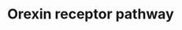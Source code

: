 ---
annotations:
- id: PW:0000407
  parent: classic metabolic pathway
  type: Pathway Ontology
  value: neurotransmitter metabolic pathway
- id: PW:0000059
  parent: signaling pathway
  type: Pathway Ontology
  value: signaling pathway pertinent to the brain and nervous system
- id: PW:0000003
  parent: signaling pathway
  type: Pathway Ontology
  value: signaling pathway
authors:
- Keshav
- Egonw
- Eweitz
- Khanspers
- Ash iyer
citedin:
- link: PMC10030760
  title: A molecular network map of orexin-orexin receptor signaling system
description: Orexin-stimulated reactions involving signal transduction mechanisms
  and downstream effectors associated with varied physiological outcomes
last-edited: 2023-04-15
ndex: d2bc2589-5c74-11ec-b3be-0ac135e8bacf
organisms:
- Homo sapiens
redirect_from:
- /index.php/Pathway:WP5094
- /instance/WP5094
- /instance/WP5094_r126204
revision: r126204
schema-jsonld:
- '@context': https://schema.org/
  '@id': https://wikipathways.github.io/pathways/WP5094.html
  '@type': Dataset
  creator:
    '@type': Organization
    name: WikiPathways
  description: Orexin-stimulated reactions involving signal transduction mechanisms
    and downstream effectors associated with varied physiological outcomes
  keywords:
  - 2-AG
  - AA
  - ADIPOQ
  - AKT1
  - ARRB1
  - ARRB2
  - BGLAP
  - BMP7
  - BMPR1A
  - CAMKK2
  - CASP3
  - CASP7
  - CASP9
  - CCK
  - CGA
  - CNR1
  - COX2
  - CREB1
  - CXCL2
  - CXCL8
  - Ca2+
  - Cortisol
  - Cytochrome C
  - DAG
  - DAGLA
  - DYNLT1
  - DYNLT3
  - EIF4B
  - EIF4EBP1
  - Epinephrine
  - FOXO1
  - FSHB
  - GCG
  - GH1
  - GHRL
  - GNA11
  - GNAI1
  - GNAQ
  - GNAS
  - GNRH1
  - GRIA1
  - Glucose
  - Glutamic acid
  - Glutamicacid uptake
  - Glycerol
  - HCRT
  - HCRTR1
  - HCRTR2
  - HIF1A
  - IL10
  - IL1B
  - IL4
  - IL6
  - IL9
  - IP2
  - IP3
  - L-typeCalciumchannels
  - LEP
  - LHB
  - MAP2K1
  - MAP2K2
  - MAPK1
  - MAPK14
  - MAPK3
  - MAPK7
  - MAPK8
  - MAPK9
  - MTOR
  - NFE2L2
  - NOX4
  - NPFFR1
  - NPVF
  - NPY
  - OPRK1
  - PA
  - PDHB
  - PDPK1
  - PI3KCatalytic
  - PIK3R1
  - PIK3R2
  - PIP2
  - PIP3
  - PKA
  - PLA2G4A
  - PLCD1
  - PLD1
  - POMC
  - PRKAA1
  - PRKCA
  - PRKCB
  - PRKCD
  - PRKCE
  - PRKCZ
  - PRKD1
  - PRKD3
  - PTPN11
  - Progesterone
  - RPS6
  - RPS6KA1
  - RPS6KB1
  - RRAGC
  - RUNX2
  - SGK1
  - SLC1A2
  - SLC2A1
  - SLC2A4
  - SMAD1
  - SMAD5
  - STAR
  - STAT3
  - TH
  - TNF
  - Testosterone
  - Triglyceride
  - VHL
  - Voltage-gatedCa2+ and Na+channels
  - cAMP
  license: CC0
  name: Orexin receptor pathway
seo: CreativeWork
title: Orexin receptor pathway
wpid: WP5094
---
